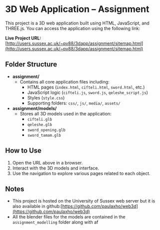 # 3D Web Application – Assignment

This project is a 3D web application built using HTML, JavaScript, and THREE.js. You can access the application using the following link:

**Live Project URL:**  
[http://users.sussex.ac.uk/~pv88/3dapp/assignment/sitemap.html](http://users.sussex.ac.uk/~pv88/3dapp/assignment/sitemap.html)


## Folder Structure

- **assignment/**
  - Contains all core application files including:
    - HTML pages (`index.html`, `cifteli.html`, `sword.html`, etc.)
    - JavaScript logic (`cifteli.js`, `sword.js`, `qeleshe_script.js`)
    - Styles (`style.css`)
    - Supporting folders: `css/`, `js/`, `media/`, `assets/`
- **assignment/models/**
  - Stores all 3D models used in the application:
    - `cifteli.glb`
    - `qeleshe.glb`
    - `sword_opening.glb`
    - `sword_tamam.glb`


## How to Use

1. Open the URL above in a browser.
2. Interact with the 3D models and interface.
3. Use the navigation to explore various pages related to each object.


## Notes

- This project is hosted on the University of Sussex web server but it is also available in github:[https://github.com/paulaxho/web3d](https://github.com/paulaxho/web3d) 
- All the blender files for the models are contained in the `assignment_modelling` folder along with af 


